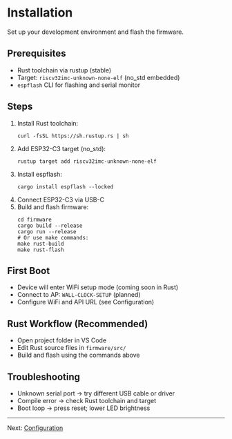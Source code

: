 # Installation

Set up your development environment and flash the firmware.

## Prerequisites
- Rust toolchain via rustup (stable)
- Target: `riscv32imc-unknown-none-elf` (no_std embedded)
- `espflash` CLI for flashing and serial monitor

## Steps
1. Install Rust toolchain:
	```fish
	curl -fsSL https://sh.rustup.rs | sh
	```
2. Add ESP32-C3 target (no_std):
	```fish
	rustup target add riscv32imc-unknown-none-elf
	```
3. Install espflash:
	```fish
	cargo install espflash --locked
	```
4. Connect ESP32-C3 via USB-C
5. Build and flash firmware:
	```fish
	cd firmware
	cargo build --release
	cargo run --release
	# Or use make commands:
	make rust-build
	make rust-flash
	```

## First Boot
- Device will enter WiFi setup mode (coming soon in Rust)
- Connect to AP: `WALL-CLOCK-SETUP` (planned)
- Configure WiFi and API URL (see Configuration)

## Rust Workflow (Recommended)
- Open project folder in VS Code
- Edit Rust source files in `firmware/src/`
- Build and flash using the commands above

## Troubleshooting
- Unknown serial port → try different USB cable or driver
- Compile error → check Rust toolchain and target
- Boot loop → press reset; lower LED brightness

---

Next: [Configuration](configuration.md)
